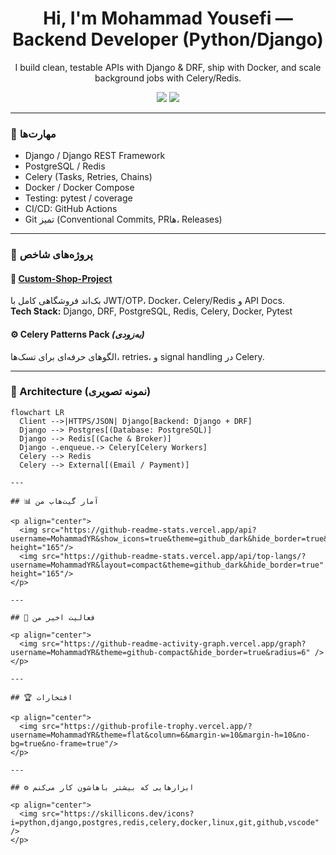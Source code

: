 <h1 align="center">Hi, I'm Mohammad Yousefi — Backend Developer (Python/Django)</h1>

<p align="center">
I build clean, testable APIs with Django & DRF, ship with Docker, and scale background jobs with Celery/Redis.
</p>

<p align="center">
<a href="https://github.com/MohammadYR?tab=repositories"><img src="https://img.shields.io/badge/Focus-Django%20%7C%20DRF%20%7C%20Docker%20%7C%20Celery-green"/></a>
<a href="mailto:your.email@example.com"><img src="https://img.shields.io/badge/Contact-Email-blue"/></a>
</p>

---

### 🚀 مهارت‌ها
- Django / Django REST Framework  
- PostgreSQL / Redis  
- Celery (Tasks, Retries, Chains)  
- Docker / Docker Compose  
- Testing: pytest / coverage  
- CI/CD: GitHub Actions  
- Git تمیز (Conventional Commits, PRها، Releases)

---

### 🧩 پروژه‌های شاخص
#### 🛒 [Custom-Shop-Project](https://github.com/MohammadYR/Custom-Shop-Project)
بک‌اند فروشگاهی کامل با JWT/OTP، Docker، Celery/Redis و API Docs.  
**Tech Stack:** Django, DRF, PostgreSQL, Redis, Celery, Docker, Pytest

#### ⚙️ Celery Patterns Pack *(به‌زودی)*
الگوهای حرفه‌ای برای تسک‌ها، retries، و signal handling در Celery.

---

### 🧠 Architecture (نمونه تصویری)
```mermaid
flowchart LR
  Client -->|HTTPS/JSON| Django[Backend: Django + DRF]
  Django --> Postgres[(Database: PostgreSQL)]
  Django --> Redis[(Cache & Broker)]
  Django -.enqueue.-> Celery[Celery Workers]
  Celery --> Redis
  Celery --> External[(Email / Payment)]

---

## 📊 آمار گیت‌هاب من

<p align="center">
  <img src="https://github-readme-stats.vercel.app/api?username=MohammadYR&show_icons=true&theme=github_dark&hide_border=true&count_private=true&line_height=24&rank_icon=github" height="165"/>
  <img src="https://github-readme-stats.vercel.app/api/top-langs/?username=MohammadYR&layout=compact&theme=github_dark&hide_border=true" height="165"/>
</p>

---

## 🧱 فعالیت اخیر من

<p align="center">
  <img src="https://github-readme-activity-graph.vercel.app/graph?username=MohammadYR&theme=github-compact&hide_border=true&radius=6" />
</p>

---

## 🏆 افتخارات

<p align="center">
  <img src="https://github-profile-trophy.vercel.app/?username=MohammadYR&theme=flat&column=6&margin-w=10&margin-h=10&no-bg=true&no-frame=true"/>
</p>

---

## ⚙️ ابزارهایی که بیشتر باهاشون کار می‌کنم

<p align="center">
  <img src="https://skillicons.dev/icons?i=python,django,postgres,redis,celery,docker,linux,git,github,vscode" />
</p>

